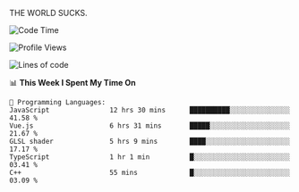 THE WORLD SUCKS.

<!--START_SECTION:waka-->
![Code Time](http://img.shields.io/badge/Code%20Time-532%20hrs%2014%20mins-blue)

![Profile Views](http://img.shields.io/badge/Profile%20Views-0-blue)

![Lines of code](https://img.shields.io/badge/From%20Hello%20World%20I%27ve%20Written-2.1%20million%20lines%20of%20code-blue)

📊 **This Week I Spent My Time On** 

```text
💬 Programming Languages: 
JavaScript               12 hrs 30 mins      ██████████░░░░░░░░░░░░░░░   41.58 % 
Vue.js                   6 hrs 31 mins       █████░░░░░░░░░░░░░░░░░░░░   21.67 % 
GLSL shader              5 hrs 9 mins        ████░░░░░░░░░░░░░░░░░░░░░   17.17 % 
TypeScript               1 hr 1 min          █░░░░░░░░░░░░░░░░░░░░░░░░   03.41 % 
C++                      55 mins             █░░░░░░░░░░░░░░░░░░░░░░░░   03.09 % 
```


<!--END_SECTION:waka-->

